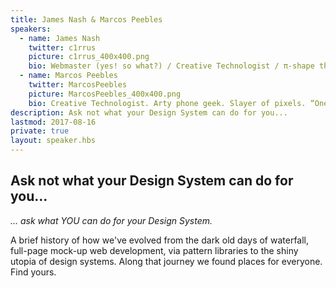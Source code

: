 ```yaml
---
title: James Nash & Marcos Peebles
speakers:
  - name: James Nash
    twitter: c1rrus
    picture: c1rrus_400x400.png
    bio: Webmaster (yes! so what?) / Creative Technologist / π-shape things, managing hats, coding & visual skills, en/fr/es/nl/pt. Build it. Let some ignorants of geometry enter.
  - name: Marcos Peebles
    twitter: MarcosPeebles
    picture: MarcosPeebles_400x400.png
    bio: Creative Technologist. Arty phone geek. Slayer of pixels. “One Web” evangelist. Fashion Terrorist. Frequently NSFW.
description: Ask not what your Design System can do for you...
lastmod: 2017-08-16
private: true
layout: speaker.hbs
---
```


## Ask not what your Design System can do for you...

_... ask what YOU can do for your Design System._

A brief history of how we've evolved from the dark old days of waterfall, full-page mock-up web development, via pattern libraries to the shiny utopia of design systems. Along that journey we found places for everyone. Find yours.
